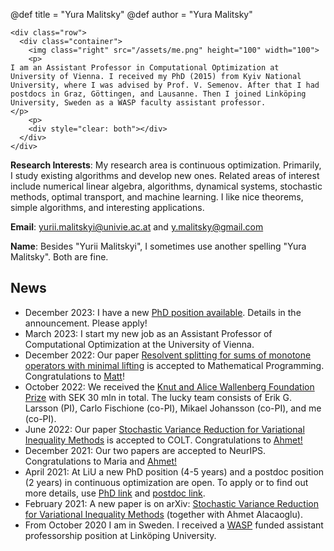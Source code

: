 @def title = "Yura Malitsky"
@def author = "Yura Malitsky"


~~~
<div class="row">
  <div class="container">
    <img class="right" src="/assets/me.png" height="100" width="100">
    <p>
I am an Assistant Professor in Computational Optimization at University of Vienna. I received my PhD (2015) from Kyiv National University, where I was advised by Prof. V. Semenov. After that I had postdocs in Graz, Göttingen, and Lausanne. Then I joined Linköping University, Sweden as a WASP faculty assistant professor. 
</p>
    <p>
    <div style="clear: both"></div>
  </div>
</div>
~~~


**Research Interests**: My research area is continuous optimization. Primarily, I study existing algorithms and develop new ones. Related areas of interest include  numerical linear algebra, algorithms, dynamical systems, stochastic methods, optimal transport, and machine learning. I like nice theorems, simple algorithms, and interesting applications.


**Email**: yurii.malitskyi@univie.ac.at and y.malitsky@gmail.com
  
**Name**: Besides "Yurii Malitskyi", I sometimes use another spelling "Yura Malitsky". Both are fine.

## News
- December 2023: I have a new [PhD position
  available](https://www.vsmath.at//media/Malitskyi_GB.pdf).  Details in the
  announcement. Please apply!
- March 2023: I start my new job as an Assistant Professor of Computational Optimization at the University of Vienna.
- December 2022: Our paper [Resolvent splitting for sums of monotone operators with minimal lifting](http://arxiv.org/abs/2108.02897) is accepted to Mathematical Programming. Congratulations to [Matt](https://matthewktam.com/)!
- October 2022: We received the [Knut and Alice Wallenberg Foundation Prize](https://kaw.wallenberg.org/en/research-projects-2022) with SEK 30 mln in total. The lucky team consists of Erik G. Larsson (PI), Carlo Fischione (co-PI), Mikael Johansson (co-PI), and me (co-PI).
- June 2022: Our paper [Stochastic Variance Reduction for Variational Inequality Methods](https://arxiv.org/abs/2102.08352) is accepted to COLT. Congratulations to [Ahmet!](https://ahmetalacaoglu.github.io/)
-  December 2021: Our two papers are accepted to NeurIPS. Congratulations to Maria and [Ahmet!](https://scholar.google.com/citations?user=-yRi8D4AAAAJ&hl=en) 
-  April 2021: At LiU a new PhD position (4-5 years) and a postdoc position (2 years) in continuous optimization are open. To apply or to find out more details, use [PhD link](https://liu.se/en/work-at-liu/vacancies?rmpage=job&rmjob=15910&rmlang=UK) and [postdoc link](https://liu.se/en/work-at-liu/vacancies?rmpage=job&rmjob=16145&rmlang=UK).
-  February 2021: A new paper is on arXiv: [Stochastic Variance Reduction for Variational Inequality Methods](https://arxiv.org/abs/2102.08352) (together with Ahmet Alacaoglu).
-  From October 2020 I am in Sweden. I received a [WASP](https://wasp-sweden.org/) funded assistant professorship position at Linköping University.
